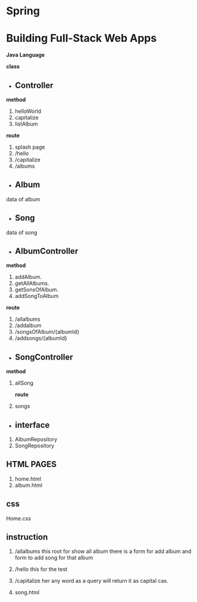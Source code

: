 # Spring

# Building Full-Stack Web Apps

**Java Language**

**class**

* ## Controller

**method**
1. helloWorld
2. capitalize
3. listAlbum

**route**

1. splash page
2. /hello
3. /capitalize
4. /albums

* ## Album
data of album

* ## Song 
data of song

* ## AlbumController
**method**

1. addAlbum.
2. getAllAlbums.
3. getSonsOfAlbum.
4. addSongToAlbum

**route**

1. /allalbums
2. /addalbum
3. /songsOfAlbum/{albumId}
4. /addsongs/{albumId}

* ## SongController

**method**

1. allSong


   **route**

2. songs

* ## interface

1. AlbumRepository
2. SongRepository

## HTML PAGES
1. home.html
2. album.html

## css
Home.css

## instruction
1. /allalbums
this root for show all album
there is a form for add album
and form to add song for that album

 2. /hello
this for the test
3. /capitalize
her any word as a query will return it as capital cas.
3. song.html

